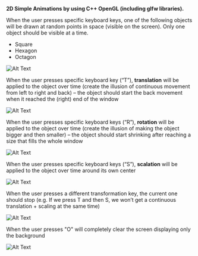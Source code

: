 <strong>2D Simple Animations by using C++ OpenGL (including glfw libraries).</strong>

When the user presses specific keyboard keys, one of the following objects will be drawn at random points in space (visible on the screen). Only one object should be visible at a time.
 
  *	Square
  *	Hexagon
  *	Octagon
 
![Alt Text](https://media.giphy.com/media/z3EsHg3pl51P4skzJC/giphy.gif)

When the user presses specific keyboard key (“T”), <strong>translation</strong> will be applied to the object over time (create the illusion of continuous movement from left to right and back) – the object should start the back movement when it reached the (right) end of the window

![Alt Text](https://media.giphy.com/media/dZJvKjR23o3lXNu8qu/giphy.gif)

When the user presses specific keyboard keys (“R”), <strong>rotation</strong> will be applied to the object over time (create the illusion of making the object bigger and 
then smaller) – the object should start shrinking after reaching a size that fills the whole window

![Alt Text](https://media.giphy.com/media/NFwNBWLj1vfxD6KGxf/giphy.gif)

When the user presses specific keyboard keys (“S”), <strong>scalation</strong> will be applied to the object over time around its own center

![Alt Text](https://media.giphy.com/media/5HxUtCnAPm8FrojDuB/giphy.gif)

When the user presses a different transformation key, the current one should stop (e.g. If we press T and then S, we won’t get a continuous translation + scaling at the same time)

![Alt Text](https://media.giphy.com/media/XFvDLatGnScYK4VUOO/giphy.gif)

When the user presses "O" will completely clear the screen displaying only the background

![Alt Text](https://media.giphy.com/media/rNFtX91A8uXmaITRUc/giphy.gif)
